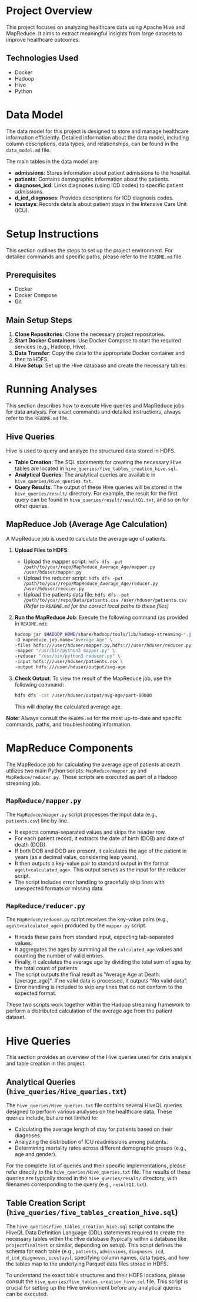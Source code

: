 # Project Overview

This project focuses on analyzing healthcare data using Apache Hive and MapReduce. It aims to extract meaningful insights from large datasets to improve healthcare outcomes.

## Technologies Used

- Docker
- Hadoop
- Hive
- Python

# Data Model

The data model for this project is designed to store and manage healthcare information efficiently. Detailed information about the data model, including column descriptions, data types, and relationships, can be found in the `data_model.md` file.

The main tables in the data model are:

- **admissions**: Stores information about patient admissions to the hospital.
- **patients**: Contains demographic information about the patients.
- **diagnoses_icd**: Links diagnoses (using ICD codes) to specific patient admissions.
- **d_icd_diagnoses**: Provides descriptions for ICD diagnosis codes.
- **icustays**: Records details about patient stays in the Intensive Care Unit (ICU).

# Setup Instructions

This section outlines the steps to set up the project environment. For detailed commands and specific paths, please refer to the `README.md` file.

## Prerequisites

- Docker
- Docker Compose
- Git

## Main Setup Steps

1.  **Clone Repositories**: Clone the necessary project repositories.
2.  **Start Docker Containers**: Use Docker Compose to start the required services (e.g., Hadoop, Hive).
3.  **Data Transfer**: Copy the data to the appropriate Docker container and then to HDFS.
4.  **Hive Setup**: Set up the Hive database and create the necessary tables.

# Running Analyses

This section describes how to execute Hive queries and MapReduce jobs for data analysis. For exact commands and detailed instructions, always refer to the `README.md` file.

## Hive Queries

Hive is used to query and analyze the structured data stored in HDFS.

-   **Table Creation**: The SQL statements for creating the necessary Hive tables are located in `hive_queries/five_tables_creation_hive.sql`.
-   **Analytical Queries**: The analytical queries are available in `hive_queries/Hive_queries.txt`.
-   **Query Results**: The output of these Hive queries will be stored in the `hive_queries/result/` directory. For example, the result for the first query can be found in `hive_queries/result/resultQ1.txt`, and so on for other queries.

## MapReduce Job (Average Age Calculation)

A MapReduce job is used to calculate the average age of patients.

1.  **Upload Files to HDFS**:
    *   Upload the mapper script: `hdfs dfs -put /path/to/your/repo/MapReduce_Average_Age/mapper.py /user/hduser/mapper.py`
    *   Upload the reducer script: `hdfs dfs -put /path/to/your/repo/MapReduce_Average_Age/reducer.py /user/hduser/reducer.py`
    *   Upload the patients data file: `hdfs dfs -put /path/to/your/repo/Data/patients.csv /user/hduser/patients.csv`
    *(Refer to `README.md` for the correct local paths to these files)*

2.  **Run the MapReduce Job**:
    Execute the following command (as provided in `README.md`):
    ```bash
    hadoop jar $HADOOP_HOME/share/hadoop/tools/lib/hadoop-streaming-*.jar \
    -D mapreduce.job.name="Average Age" \
    -files hdfs:///user/hduser/mapper.py,hdfs:///user/hduser/reducer.py \
    -mapper "/usr/bin/python3 mapper.py" \
    -reducer "/usr/bin/python3 reducer.py" \
    -input hdfs:///user/hduser/patients.csv \
    -output hdfs:///user/hduser/output/avg-age
    ```

3.  **Check Output**:
    To view the result of the MapReduce job, use the following command:
    ```bash
    hdfs dfs -cat /user/hduser/output/avg-age/part-00000
    ```
    This will display the calculated average age.

**Note**: Always consult the `README.md` for the most up-to-date and specific commands, paths, and troubleshooting information.

# MapReduce Components

The MapReduce job for calculating the average age of patients at death utilizes two main Python scripts: `MapReduce/mapper.py` and `MapReduce/reducer.py`. These scripts are executed as part of a Hadoop streaming job.

## `MapReduce/mapper.py`

The `MapReduce/mapper.py` script processes the input data (e.g., `patients.csv`) line by line.
- It expects comma-separated values and skips the header row.
- For each patient record, it extracts the date of birth (DOB) and date of death (DOD).
- If both DOB and DOD are present, it calculates the age of the patient in years (as a decimal value, considering leap years).
- It then outputs a key-value pair to standard output in the format `age\t<calculated_age>`. This output serves as the input for the reducer script.
- The script includes error handling to gracefully skip lines with unexpected formats or missing data.

## `MapReduce/reducer.py`

The `MapReduce/reducer.py` script receives the key-value pairs (e.g., `age\t<calculated_age>`) produced by the `mapper.py` script.
- It reads these pairs from standard input, expecting tab-separated values.
- It aggregates the ages by summing all the `calculated_age` values and counting the number of valid entries.
- Finally, it calculates the average age by dividing the total sum of ages by the total count of patients.
- The script outputs the final result as "Average Age at Death: [average_age]". If no valid data is processed, it outputs "No valid data".
- Error handling is included to skip any lines that do not conform to the expected format.

These two scripts work together within the Hadoop streaming framework to perform a distributed calculation of the average age from the patient dataset.

# Hive Queries

This section provides an overview of the Hive queries used for data analysis and table creation in this project.

## Analytical Queries (`hive_queries/Hive_queries.txt`)

The `hive_queries/Hive_queries.txt` file contains several HiveQL queries designed to perform various analyses on the healthcare data. These queries include, but are not limited to:
- Calculating the average length of stay for patients based on their diagnoses.
- Analyzing the distribution of ICU readmissions among patients.
- Determining mortality rates across different demographic groups (e.g., age and gender).

For the complete list of queries and their specific implementations, please refer directly to the `hive_queries/Hive_queries.txt` file. The results of these queries are typically stored in the `hive_queries/result/` directory, with filenames corresponding to the query (e.g., `resultQ1.txt`).

## Table Creation Script (`hive_queries/five_tables_creation_hive.sql`)

The `hive_queries/five_tables_creation_hive.sql` script contains the HiveQL Data Definition Language (DDL) statements required to create the necessary tables within the Hive database (typically within a database like `projectfinaltest` or similar, depending on setup).
This script defines the schema for each table (e.g., `patients`, `admissions`, `diagnoses_icd`, `d_icd_diagnoses`, `icustays`), specifying column names, data types, and how the tables map to the underlying Parquet data files stored in HDFS.

To understand the exact table structures and their HDFS locations, please consult the `hive_queries/five_tables_creation_hive.sql` file. This script is crucial for setting up the Hive environment before any analytical queries can be executed.
